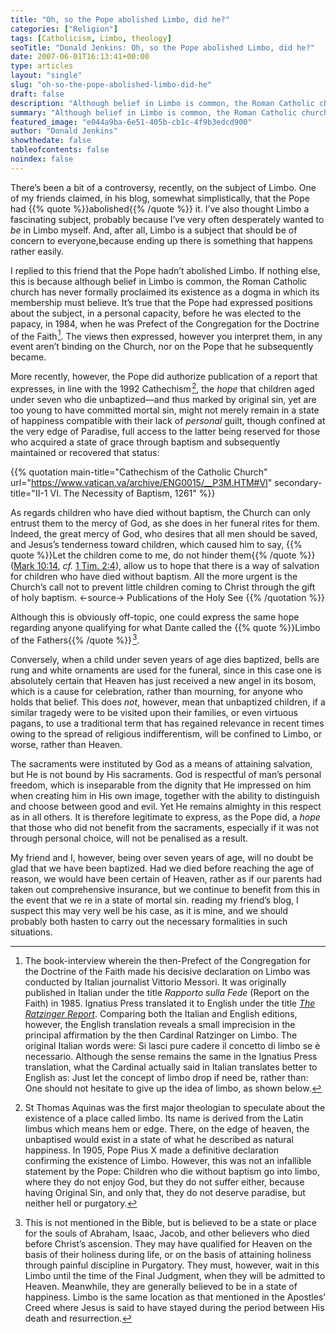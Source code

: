 ```yaml
---
title: "Oh, so the Pope abolished Limbo, did he?"
categories: ["Religion"]
tags: [Catholicism, Limbo, theology]
seoTitle: "Donald Jenkins: Oh, so the Pope abolished Limbo, did he?"
date: 2007-06-01T16:13:41+00:00
type: articles
layout: "single"
slug: "oh-so-the-pope-abolished-limbo-did-he"
draft: false
description: "Although belief in Limbo is common, the Roman Catholic church has never formally proclaimed its existence as a dogma in which its membership must believe"
summary: "Although belief in Limbo is common, the Roman Catholic church has never formally proclaimed its existence as a dogma in which its membership must believe. It’s true that the Pope had expressed positions about the subject, in a personal capacity, before he was elected to the papacy, in 1984. In 1905, Pope Pius X made a definitive declaration confirming the existence of Limbo. However, this was not an infallible statement by the Pope. In this article I try to stress that the subject remains a touchy one, and ought to be discussed prudently."
featured_image: "e044a9ba-6e51-405b-cb1c-4f9b3edcd900"
author: "Donald Jenkins"
showthedate: false
tableofcontents: false
noindex: false
---
```


There’s been a bit of a controversy, recently, on the subject of Limbo. One of my friends claimed, in his blog, somewhat simplistically, that the Pope had {{% quote %}}abolished{{% /quote %}} it. I’ve also thought Limbo a fascinating subject, probably because I’ve very often desperately wanted to _be_ in Limbo myself. And, after all, Limbo is a subject that should be of concern to everyone,because ending up there is something that happens rather easily.

I replied to this friend that the Pope hadn’t abolished Limbo. If nothing else, this is because although belief in Limbo is common, the Roman Catholic church has never formally proclaimed its existence as a dogma in which its membership must believe. It’s true that the Pope had expressed positions about the subject, in a personal capacity, before he was elected to the papacy, in 1984, when he was Prefect of the Congregation for the Doctrine of the Faith&hairsp;[^1]. The views then expressed, however you interpret them, in any event aren’t binding on the Church, nor on the Pope that he subsequently became.

More recently, however, the Pope did authorize publication of a report that expresses, in line with the 1992 Cathechism&hairsp;[^2], the _hope_ that children aged under seven who die unbaptized—and thus marked by original sin, yet are too young to have committed mortal sin, might not merely remain in a state of happiness compatible with their lack of _personal_ guilt, though confined at the very edge of Paradise, full access to the latter being reserved for those who acquired a state of grace through baptism and subsequently maintained or recovered that status:

{{% quotation main-title="Cathechism of the Catholic Church" url="https://www.vatican.va/archive/ENG0015/__P3M.HTM#VI" secondary-title="II-1 VI. The Necessity of Baptism, 1261" %}}

As regards children who have died without baptism, the Church can only entrust them to the mercy of God, as she does in her funeral rites for them. Indeed, the great mercy of God, who desires that all men should be saved, and Jesus’s tenderness toward children, which caused him to say, {{% quote %}}Let the children come to me, do not hinder them{{% /quote %}} ([Mark 10:14](https://www.biblegateway.com/passage/?search=Mark+10%3A14&version=AKJV), _cf._ [1 Tim. 2:4](https://www.biblegateway.com/passage/?search=1+Timothy+2%3A4&version=AKJV)), allow us to hope that there is a way of salvation for children who have died without baptism. All the more urgent is the Church’s call not to prevent little children coming to Christ through the gift of holy baptism.
<-source->
Publications of the Holy See
{{% /quotation %}}

Although this is obviously off-topic, one could express the same hope regarding anyone qualifying for what Dante called the {{% quote %}}Limbo of the Fathers{{% /quote %}}&hairsp;[^3].

Conversely, when a child under seven years of age dies baptized, bells are rung and white ornaments are used for the funeral, since in this case one is absolutely certain that Heaven has just received a new angel in its bosom, which is a cause for celebration, rather than mourning, for anyone who holds that belief. This does _not_, however, mean that unbaptized children, if a similar tragedy were to be visited upon their families, or even virtuous pagans, to use a traditional term that has regained relevance in recent times owing to the spread of religious indifferentism, will be confined to Limbo, or worse, rather than Heaven.

The sacraments were instituted by God as a means of attaining salvation, but He is not bound by His sacraments. God is respectful of man’s personal freedom, which is inseparable from the dignity that He impressed on him when creating him in His own image, together with the ability to distinguish and choose between good and evil. Yet He remains almighty in this respect as in all others. It is therefore legitimate to express, as the Pope did, a _hope_ that those who did not benefit from the sacraments, especially if it was not through personal choice, will not be penalised as a result.

My friend and I, however, being over seven years of age, will no doubt be glad that we have been baptized. Had we died before reaching the age of reason, we would have been certain of Heaven, rather as if our parents had taken out comprehensive insurance, but we continue to benefit from this in the event that we re in a state of mortal sin. reading my friend’s blog, I suspect this may very well be his case, as it is mine, and we should probably both hasten to carry out the necessary formalities in such situations.

[^1]: The book-interview wherein the then-Prefect of the Congregation for the Doctrine of the Faith made his decisive declaration on Limbo was conducted by Italian journalist Vittorio Messori. It was originally published in Italian under the title _Rapporto sulla Fede_ (Report on the Faith) in 1985. Ignatius Press translated it to English under the title _[The Ratzinger Report](http://www.amazon.com/Ratzinger-Report-Exclusive-Interview-Church/dp/0898700809)_. Comparing both the Italian and English editions, however, the English translation reveals a small imprecision in the principal affirmation by the then Cardinal Ratzinger on Limbo. The original Italian words were: Si lasci pure cadere il concetto di limbo se è necessario. Although the sense remains the same in the Ignatius Press translation, what the Cardinal actually said in Italian translates better to English as: Just let the concept of limbo drop if need be, rather than: One should not hesitate to give up the idea of limbo, as shown below.
[^2]: St Thomas Aquinas was the first major theologian to speculate about the existence of a place called limbo. Its name is derived from the Latin limbus which means hem or edge. There, on the edge of heaven, the unbaptised would exist in a state of what he described as natural happiness. In 1905, Pope Pius X made a definitive declaration confirming the existence of Limbo. However, this was not an infallible statement by the Pope: Children who die without baptism go into limbo, where they do not enjoy God, but they do not suffer either, because having Original Sin, and only that, they do not deserve paradise, but neither hell or purgatory.
[^3]: This is not mentioned in the Bible, but is believed to be a state or place for the souls of Abraham, Isaac, Jacob, and other believers who died before Christ’s ascension. They may have qualified for Heaven on the basis of their holiness during life, or on the basis of attaining holiness through painful discipline in Purgatory. They must, however, wait in this Limbo until the time of the Final Judgment, when they will be admitted to Heaven. Meanwhile, they are generally believed to be in a state of happiness. Limbo is the same location as that mentioned in the Apostles’ Creed where Jesus is said to have stayed during the period between His death and resurrection.
